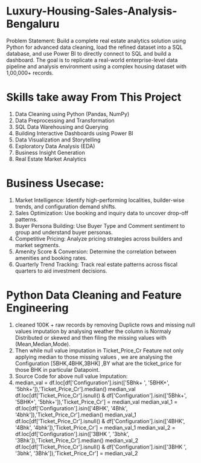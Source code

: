 # Luxury-Housing-Sales-Analysis-Bengaluru
Problem Statement:
Build a complete real estate analytics solution using Python for advanced data cleaning, load the refined dataset into a SQL database, and use Power BI to directly connect to SQL and build a dashboard. The goal is to replicate a real-world enterprise-level data pipeline and analysis environment using a complex housing dataset with 1,00,000+ records.
# Skills take away From This Project
 1) Data Cleaning using Python (Pandas, NumPy)
 2) Data Preprocessing and Transformation
 3) SQL Data Warehousing and Querying
 4) Building Interactive Dashboards using Power BI
 5) Data Visualization and Storytelling
 6) Exploratory Data Analysis (EDA)
 7) Business Insight Generation
 8) Real Estate Market Analytics
# Business Usecase:
 1) Market Intelligence: Identify high-performing localities, builder-wise trends, and configuration demand shifts.
 2) Sales Optimization: Use booking and inquiry data to uncover drop-off patterns.
 3) Buyer Persona Building: Use Buyer Type and Comment sentiment to group and understand buyer personas.
 4) Competitive Pricing: Analyze pricing strategies across builders and market segments.
 5) Amenity Score & Conversion: Determine the correlation between amenities and booking rates.
 6) Quarterly Trend Tracking: Track real estate patterns across fiscal quarters to aid investment decisions.
# Python Data Cleaning and Feature Engineering
 1) cleaned 100K + raw records by removing Duplicte rows and missing null values imputation by analysing weather the column is Normaly Distributed or skewed and then filing      the missing values with (Mean,Median,Mode).
 2) Then while null value imputation in Ticket_Price_Cr Feature  not only applying median to those missing values , we are analysing the Configuration [5BHK,4BHK,3BHK] ,BY       what are the ticket_price for those BHK in particular Datapoint.
 3) Source Code for above null value Imputation:
 4) 
     median_val = df.loc[df['Configuration'].isin(['5Bhk+ ', '5BHK+', '5bhk+']),'Ticket_Price_Cr'].median()
     median_val
     df.loc[df['Ticket_Price_Cr'].isnull() & df['Configuration'].isin(['5Bhk+', '5BHK+', '5bhk+']),'Ticket_Price_Cr'] = median_val
     median_val_1 = df.loc[df['Configuration'].isin(['4BHK', '4Bhk', '4bhk']),'Ticket_Price_Cr'].median()
     median_val_1
     df.loc[df['Ticket_Price_Cr'].isnull() & df['Configuration'].isin(['4BHK', '4Bhk', '4bhk']),'Ticket_Price_Cr'] = median_val_1
     median_val_2 = df.loc[df['Configuration'].isin(['3BHK ', '3bhk', '3Bhk']),'Ticket_Price_Cr'].median()
     median_val_2
     df.loc[df['Ticket_Price_Cr'].isnull() & df['Configuration'].isin(['3BHK ', '3bhk', '3Bhk']),'Ticket_Price_Cr'] = median_val_2

